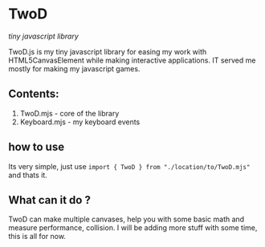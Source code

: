 # TwoD
*tiny javascript library*

TwoD.js is my tiny javascript library for easing my work with HTML5CanvasElement while making interactive applications. IT served me mostly for making my javascript games.

## Contents: 

1. TwoD.mjs - core of the library
2. Keyboard.mjs - my keyboard events

## how to use
Its very simple, just use `import { TwoD } from "./location/to/TwoD.mjs"` and thats it.

## What can it do ? 

TwoD can make multiple canvases, help you with some basic math and measure performance, collision. I will be adding more stuff with some time, this is all for now.
